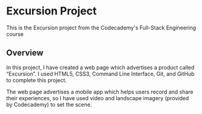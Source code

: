 # Excursion Project
This is the Excursion project from the Codecademy's Full-Stack Engineering course

## Overview
In this project, I have created a web page which advertises a product called “Excursion”. I used HTML5, CSS3, Command Line Interface, Git, and GitHub to complete this project.

The web page advertises a mobile app which helps users record and share their experiences, so I have used video and landscape imagery (provided by Codecademy) to set the scene.